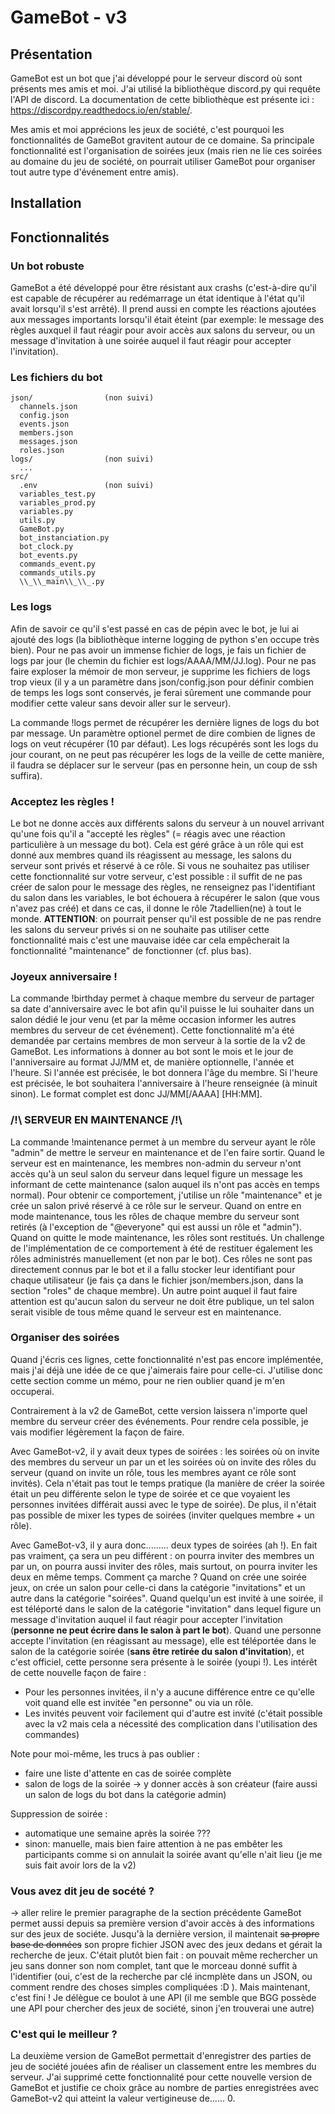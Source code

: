 # GameBot - v3

## Présentation

GameBot est un bot que j'ai développé pour le serveur discord où sont présents mes amis et moi. J'ai utilisé la bibliothèque discord.py qui requête l'API de discord. La documentation de cette bibliothèque est présente ici : https://discordpy.readthedocs.io/en/stable/.

Mes amis et moi apprécions les jeux de société, c'est pourquoi les fonctionnalités de GameBot gravitent autour de ce domaine. Sa principale fonctionnalité est l'organisation de soirées jeux (mais rien ne lie ces soirées au domaine du jeu de société, on pourrait utiliser GameBot pour organiser tout autre type d'événement entre amis).

## Installation

## Fonctionnalités

### Un bot robuste

GameBot a été développé pour être résistant aux crashs (c'est-à-dire qu'il est capable de récupérer au redémarrage un état identique à l'état qu'il avait lorsqu'il s'est arrêté). Il prend aussi en compte les réactions ajoutées aux messages importants lorsqu'il était éteint (par exemple: le message des règles auxquel il faut réagir pour avoir accès aux salons du serveur, ou un message d'invitation à une soirée auquel il faut réagir pour accepter l'invitation).

### Les fichiers du bot

```
json/                (non suivi)
  channels.json
  config.json
  events.json
  members.json
  messages.json
  roles.json
logs/                (non suivi)
  ...
src/
  .env               (non suivi)
  variables_test.py
  variables_prod.py
  variables.py
  utils.py
  GameBot.py
  bot_instanciation.py
  bot_clock.py
  bot_events.py
  commands_event.py
  commands_utils.py
  \\_\\_main\\_\\_.py
```



### Les logs

Afin de savoir ce qu'il s'est passé en cas de pépin avec le bot, je lui ai ajouté des logs (la bibliothèque interne logging de python s'en occupe très bien). Pour ne pas avoir un immense fichier de logs, je fais un fichier de logs par jour (le chemin du fichier est logs/AAAA/MM/JJ.log). Pour ne pas faire exploser la mémoir de mon serveur, je supprime les fichiers de logs trop vieux (il y a un paramètre dans json/config.json pour définir combien de temps les logs sont conservés, je ferai sûrement une commande pour modifier cette valeur sans devoir aller sur le serveur).

La commande !logs permet de récupérer les dernière lignes de logs du bot par message. Un paramètre optionel permet de dire combien de lignes de logs on veut récupérer (10 par défaut). Les logs récupérés sont les logs du jour courant, on ne peut pas récupérer les logs de la veille de cette manière, il faudra se déplacer sur le serveur (pas en personne hein, un coup de ssh suffira).

### Acceptez les règles !

Le bot ne donne accès aux différents salons du serveur à un nouvel arrivant qu'une fois qu'il a "accepté les règles" (= réagis avec une réaction particulière à un message du bot). Cela est géré grâce à un rôle qui est donné aux membres quand ils réagissent au message, les salons du serveur sont privés et réservé à ce rôle. Si vous ne souhaitez pas utiliser cette fonctionnalité sur votre serveur, c'est possible : il suffit de ne pas créer de salon pour le message des règles, ne renseignez pas l'identifiant du salon dans les variables, le bot échouera à récupérer le salon (que vous n'avez pas créé) et dans ce cas, il donne le rôle 7tadellien(ne) à tout le monde. __ATTENTION__: on pourrait penser qu'il est possible de ne pas rendre les salons du serveur privés si on ne souhaite pas utiliser cette fonctionnalité mais c'est une mauvaise idée car cela empêcherait la fonctionnalité "maintenance" de fonctionner (cf. plus bas).

### Joyeux anniversaire !

La commande !birthday permet à chaque membre du serveur de partager sa date d'anniversaire avec le bot afin qu'il puisse le lui souhaiter dans un salon dédié le jour venu (et par la même occasion informer les autres membres du serveur de cet événement). Cette fonctionnalité m'a été demandée par certains membres de mon serveur à la sortie de la v2 de GameBot. Les informations à donner au bot sont le mois et le jour de l'anniversaire au format JJ/MM et, de manière optionnelle, l'année et l'heure. Si l'année est précisée, le bot donnera l'âge du membre. Si l'heure est précisée, le bot souhaitera l'anniversaire à l'heure renseignée (à minuit sinon). Le format complet est donc JJ/MM\[\/AAAA\] \[HH:MM\].

### /!\ SERVEUR EN MAINTENANCE /!\

La commande !maintenance permet à un membre du serveur ayant le rôle "admin" de mettre le serveur en maintenance et de l'en faire sortir. Quand le serveur est en maintenance, les membres non-admin du serveur n'ont accès qu'à un seul salon du serveur dans lequel figure un message les informant de cette maintenance (salon auquel ils n'ont pas accès en temps normal). Pour obtenir ce comportement, j'utilise un rôle "maintenance" et je crée un salon privé réservé à ce rôle sur le serveur. Quand on entre en mode maintenance, tous les rôles de chaque membre du serveur sont retirés (à l'exception de "@everyone" qui est aussi un rôle et "admin"). Quand on quitte le mode maintenance, les rôles sont restitués. Un challenge de l'implémentation de ce comportement à été de restituer également les rôles administrés manuellement (et non par le bot). Ces rôles ne sont pas directement connus par le bot et il a fallu stocker leur identifiant pour chaque utilisateur (je fais ça dans le fichier json/members.json, dans la section "roles" de chaque membre). Un autre point auquel il faut faire attention est qu'aucun salon du serveur ne doit être publique, un tel salon serait visible de tous même quand le serveur est en maintenance.

### Organiser des soirées

Quand j'écris ces lignes, cette fonctionnalité n'est pas encore implémentée, mais j'ai déjà une idée de ce que j'aimerais faire pour celle-ci. J'utilise donc cette section comme un mémo, pour ne rien oublier quand je m'en occuperai.

Contrairement à la v2 de GameBot, cette version laissera n'importe quel membre du serveur créer des événements. Pour rendre cela possible, je vais modifier légèrement la façon de faire.

Avec GameBot-v2, il y avait deux types de soirées : les soirées où on invite des membres du serveur un par un et les soirées où on invite des rôles du serveur (quand on invite un rôle, tous les membres ayant ce rôle sont invités). Cela n'était pas tout le temps pratique (la manière de créer la soirée était un peu différente selon le type de soirée et ce que voyaient les personnes invitées différait aussi avec le type de soirée). De plus, il n'était pas possible de mixer les types de soirées (inviter quelques membre + un rôle).

Avec GameBot-v3, il y aura donc......... deux types de soirées (ah !). En fait pas vraiment, ça sera un peu différent : on pourra inviter des membres un par un, on pourra aussi inviter des rôles, mais surtout, on pourra inviter les deux en même temps. Comment ça marche ? Quand on crée une soirée jeux, on crée un salon pour celle-ci dans la catégorie "invitations" et un autre dans la catégorie "soirées". Quand quelqu'un est invité à une soirée, il est téléporté dans le salon de la catégorie "invitation" dans lequel figure un message d'invitation auquel il faut réagir pour accepter l'invitation (**personne ne peut écrire dans le salon à part le bot**). Quand une personne accepte l'invitation (en réagissant au message), elle est téléportée dans le salon de la catégorie soirée (**sans être retirée du salon d'invitation**), et c'est officiel, cette personne sera présente à le soirée (youpi !).
Les intérêt de cette nouvelle façon de faire :
- Pour les personnes invitées, il n'y a aucune différence entre ce qu'elle voit quand elle est invitée "en personne" ou via un rôle.
- Les invités peuvent voir facilement qui d'autre est invité (c'était possible avec la v2 mais cela a nécessité des complication dans l'utilisation des commandes)

Note pour moi-même, les trucs à pas oublier :

- faire une liste d'attente en cas de soirée complète
- salon de logs de la soirée -> y donner accès à son créateur (faire aussi un salon de logs du bot dans la catégorie admin)

Suppression de soirée :
- automatique une semaine après la soirée ???
- sinon: manuelle, mais bien faire attention à ne pas embêter les participants comme si on annulait la soirée avant qu'elle n'ait lieu (je me suis fait avoir lors de la v2)

### Vous avez dit jeu de socété ?

-> aller relire le premier paragraphe de la section précédente
GameBot permet aussi depuis sa première version d'avoir accès à des informations sur des jeux de sociéte. Jusqu'à la dernière version, il maintenait ~~sa propre base de données~~ son propre fichier JSON avec des jeux dedans et gérait la recherche de jeux. C'était plutôt bien fait : on pouvait même rechercher un jeu sans donner son nom complet, tant que le morceau donné suffit à l'identifier (oui, c'est de la recherche par clé incmplète dans un JSON, ou comment rendre des choses simples compliquées :D ). Mais maintenant, c'est fini ! Je délègue ce boulot à une API (il me semble que BGG possède une API pour chercher des jeux de société, sinon j'en trouverai une autre)

### C'est qui le meilleur ?

La deuxième version de GameBot permettait d'enregistrer des parties de jeu de société jouées afin de réaliser un classement entre les membres du serveur. J'ai supprimé cette fonctionnalité pour cette nouvelle version de GameBot et justifie ce choix grâce au nombre de parties enregistrées avec GameBot-v2 qui atteint la valeur vertigineuse de...... 0.